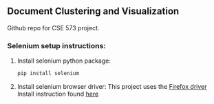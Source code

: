 ## Document Clustering and Visualization
Github repo for CSE 573 project.

### Selenium setup instructions:
1. Install selenium python package:
    ```sh
    pip install selenium
    ```
1. Install selenium browser driver:
    This project uses the [Firefox driver](https://github.com/mozilla/geckodriver/releases) Install instruction found [here](https://askubuntu.com/a/928514)